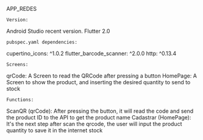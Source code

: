 APP_REDES

	Version:
	
  Android Studio recent version.
  Flutter 2.0

	pubspec.yaml dependencies:

  cupertino_icons: ^1.0.2
  flutter_barcode_scanner: ^2.0.0
  http: ^0.13.4
  
	Screens:

  qrCode: A Screen to read the QRCode after pressing a button
  HomePage: A Screen to show the product, and inserting the desired quantity to send to stock

	Functions:
	
  ScanQR (qrCode): After pressing the button, it will read the code and send the product ID to the API to get the product name
  Cadastrar (HomePage): It's the next step after scan the qrcode, the user will input the product quantity to save it in the internet stock
